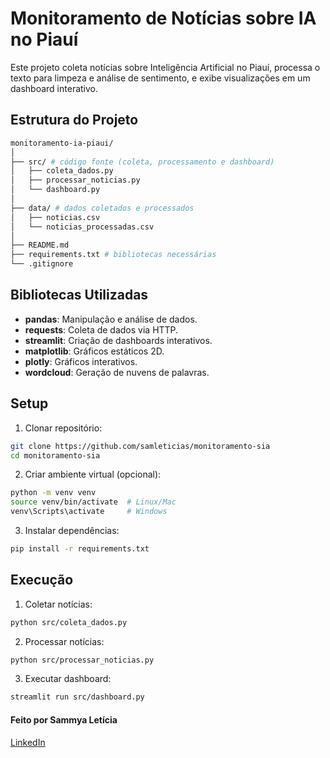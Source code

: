 # Monitoramento de Notícias sobre IA no Piauí

Este projeto coleta notícias sobre Inteligência Artificial no Piauí, processa o texto para limpeza e análise de sentimento, e exibe visualizações em um dashboard interativo.

## Estrutura do Projeto
```bash
monitoramento-ia-piaui/
│
├── src/ # código fonte (coleta, processamento e dashboard)
│   ├── coleta_dados.py
│   ├── processar_noticias.py
│   └── dashboard.py
│
├── data/ # dados coletados e processados
│   ├── noticias.csv
│   └── noticias_processadas.csv
│
├── README.md
├── requirements.txt # bibliotecas necessárias
└── .gitignore
```

## Bibliotecas Utilizadas

- **pandas**: Manipulação e análise de dados.
- **requests**: Coleta de dados via HTTP.
- **streamlit**: Criação de dashboards interativos.
- **matplotlib**: Gráficos estáticos 2D.
- **plotly**: Gráficos interativos.
- **wordcloud**: Geração de nuvens de palavras.

## Setup

1. Clonar repositório:
```bash
git clone https://github.com/samleticias/monitoramento-sia
cd monitoramento-sia
```

2. Criar ambiente virtual (opcional):
```bash
python -m venv venv
source venv/bin/activate  # Linux/Mac
venv\Scripts\activate     # Windows
```

3. Instalar dependências:
```bash
pip install -r requirements.txt
```

## Execução

1. Coletar notícias:
```bash
python src/coleta_dados.py
```

2. Processar notícias:
```bash
python src/processar_noticias.py
```

3. Executar dashboard:
```bash
streamlit run src/dashboard.py
```

#### Feito por Sammya Letícia 
[LinkedIn](https://www.linkedin.com/in/sammyavaladao)
